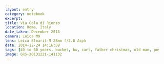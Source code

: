 ```yaml
--- 
layout: entry
category: notebook
excerpt:
title: Via Cola di Rienzo
location: Rome, Italy
date_taken: December 2013
camera: Leica M9
lens: Leica Elmarit-M 28mm f/2.8 Asph
date: 2014-12-24 14:16:58
tags: [40 to 60 years, bucket, bw, cart, father christmas, old man, poverty, santa claus, street]
image: GRS-20131221-141132
---
```

